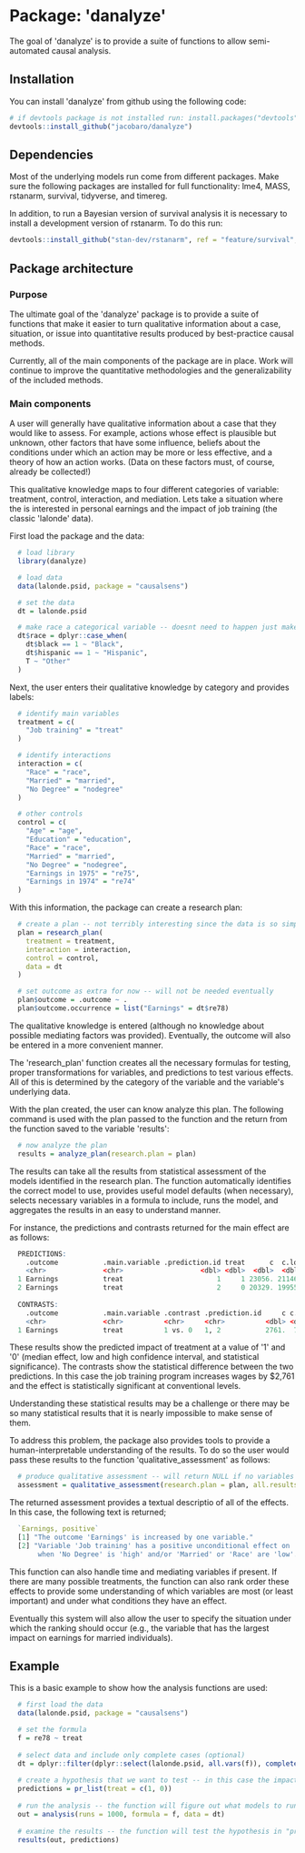 # Package: 'danalyze'

The goal of 'danalyze' is to provide a suite of functions to allow semi-automated causal analysis.

## Installation

You can install 'danalyze' from github using the following code:

  ``` r
# if devtools package is not installed run: install.packages("devtools")
devtools::install_github("jacobaro/danalyze")

```

## Dependencies

Most of the underlying models run come from different packages. Make sure the following packages are installed 
for full functionality: lme4, MASS, rstanarm, survival, tidyverse, and timereg.

In addition, to run a Bayesian version of survival analysis it is necessary to install a development version of rstanarm.
To do this run: 

  ``` r
  devtools::install_github("stan-dev/rstanarm", ref = "feature/survival", build_vignettes = F)
```

## Package architecture

### Purpose

The ultimate goal of the 'danalyze' package is to provide a suite of functions that make it easier to turn qualitative information about 
a case, situation, or issue into quantitative results produced by best-practice causal methods.

Currently, all of the main components of  the package are in place. Work will continue to improve the quantitative methodologies and the 
generalizability of the included methods.

### Main components

A user will generally have qualitative information about a case that they would like to assess. For example, actions whose effect is plausible 
but unknown, other factors that have some influence, beliefs about the conditions under which an action may be more or less effective, and 
a theory of how an action works. (Data on these factors must, of course, already be collected!)

This qualitative knowledge maps to four different categories of variable: treatment, control, interaction, and mediation. Lets take a situation where 
the is interested in personal earnings and the impact of job training (the classic 'lalonde' data).

First load the package and the data:

```r
  # load library
  library(danalyze)

  # load data
  data(lalonde.psid, package = "causalsens")

  # set the data
  dt = lalonde.psid

  # make race a categorical variable -- doesnt need to happen just makes things a little neater
  dt$race = dplyr::case_when(
    dt$black == 1 ~ "Black",
    dt$hispanic == 1 ~ "Hispanic",
    T ~ "Other"
  )
```

Next, the user enters their qualitative knowledge by category and provides labels:

```r
  # identify main variables
  treatment = c(
    "Job training" = "treat"
  )

  # identify interactions
  interaction = c(
    "Race" = "race",
    "Married" = "married",
    "No Degree" = "nodegree"
  )

  # other controls
  control = c(
    "Age" = "age",
    "Education" = "education",
    "Race" = "race",
    "Married" = "married",
    "No Degree" = "nodegree",
    "Earnings in 1975" = "re75",
    "Earnings in 1974" = "re74"
  )
```

With this information, the package can create a research plan:

```r
  # create a plan -- not terribly interesting since the data is so simple
  plan = research_plan(
    treatment = treatment,
    interaction = interaction,
    control = control,
    data = dt
  )

  # set outcome as extra for now -- will not be needed eventually
  plan$outcome = .outcome ~ .
  plan$outcome.occurrence = list("Earnings" = dt$re78)
```

The qualitative knowledge is entered (although no knowledge about possible mediating factors was provided). Eventually, 
the outcome will also be entered in a more convenient manner.

The 'research_plan' function creates all the necessary formulas for testing, proper transformations for variables, and 
predictions to test various effects. All of this is determined by the category of the variable and the variable's 
underlying data.

With the plan created, the user can know analyze this plan. The following command is used with the plan passed to the 
function and the return from the function saved to the variable 'results':

```r
  # now analyze the plan
  results = analyze_plan(research.plan = plan)
```

The results can take all the results from statistical assessment of the models identified in the research plan. The 
function automatically identifies the correct model to use, provides useful model defaults (when necessary), selects 
necessary variables in a formula to include, runs the model, and aggregates the results in an easy to understand manner.

For instance, the predictions and contrasts returned for the main effect are as follows:

```r
  PREDICTIONS:
    .outcome           .main.variable .prediction.id treat      c  c.low c.high p.value draws
    <chr>              <chr>                   <dbl> <dbl>  <dbl>  <dbl>  <dbl>   <dbl> <dbl>
  1 Earnings           treat                       1     1 23056. 21146. 24816.       0   500
  2 Earnings           treat                       2     0 20329. 19955. 20744.       0   500
  
  CONTRASTS:
    .outcome           .main.variable .contrast .prediction.id     c c.low c.high p.value draws v1.high.p1 v1.low.p1
    <chr>              <chr>          <chr>     <chr>          <dbl> <dbl>  <dbl>   <dbl> <dbl> <chr>      <chr>
  1 Earnings           treat          1 vs. 0   1, 2           2761.  767.  4638.   0.008   500 1          0
```

These results show the predicted impact of treatment at a value of '1' and '0' (median effect, low and high confidence 
interval, and statistical significance). The contrasts show the statistical difference between the two predictions. In this 
case the job training program increases wages by $2,761 and the effect is statistically significant at conventional levels.

Understanding these statistical results may be a challenge or there may be so many statistical results that it is nearly 
impossible to make sense of them.

To address this problem, the package also provides tools to provide a human-interpretable understanding of the results. To 
do so the user would pass these results to the function 'qualitative_assessment' as follows:

```r
  # produce qualitative assessment -- will return NULL if no variables or conditional effects are significant
  assessment = qualitative_assessment(research.plan = plan, all.results = results)
```

The returned assessment provides a textual descriptio of all of the effects. In this case, the following text is returned;

```r
  `Earnings, positive`
  [1] "The outcome 'Earnings' is increased by one variable."                                                                                                                          
  [2] "Variable 'Job training' has a positive unconditional effect on 'Change in earnings' and a 'positive' conditional effect 
       when 'No Degree' is 'high' and/or 'Married' or 'Race' are 'low'."
```

This function can also handle time and mediating variables if present. If there are many possible treatments, the function can also rank 
order these effects to provide some understanding of which variables are most (or least important) and under what conditions they have 
an effect.

Eventually this system will also allow the user to specify the situation under which the ranking should occur (e.g., the variable that 
has the largest impact on earnings for married individuals).


## Example

This is a basic example to show how the analysis functions are used:

``` r
  # first load the data
  data(lalonde.psid, package = "causalsens")

  # set the formula
  f = re78 ~ treat
  
  # select data and include only complete cases (optional)
  dt = dplyr::filter(dplyr::select(lalonde.psid, all.vars(f)), complete.cases(lalonde.psid))
  
  # create a hypothesis that we want to test -- in this case the impact of moving from a value of '0' to '1' for "treat"
  predictions = pr_list(treat = c(1, 0))
  
  # run the analysis -- the function will figure out what models to run
  out = analysis(runs = 1000, formula = f, data = dt)
  
  # examine the results -- the function will test the hypothesis in "predictions"
  results(out, predictions)
  
```
